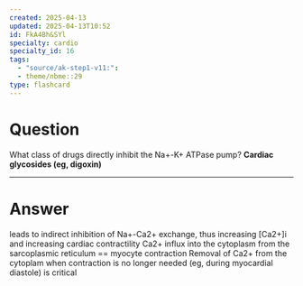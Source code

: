 ```yaml
---
created: 2025-04-13
updated: 2025-04-13T10:52
id: FkA4Bh&SYl
specialty: cardio
specialty_id: 16
tags:
  - "source/ak-step1-v11:": 
  - theme/nbme::29
type: flashcard
---
```


# Question
What class of drugs directly inhibit the Na+-K+ ATPase pump?   **Cardiac glycosides (eg, digoxin)**

---

# Answer
leads to indirect inhibition of Na+-Ca2+ exchange, thus increasing [Ca2+]i and increasing cardiac contractility    Ca2+ influx into the cytoplasm from the sarcoplasmic reticulum == myocyte contraction   Removal of Ca2+ from the cytoplam when contraction is no longer needed (eg, during myocardial diastole) is critical